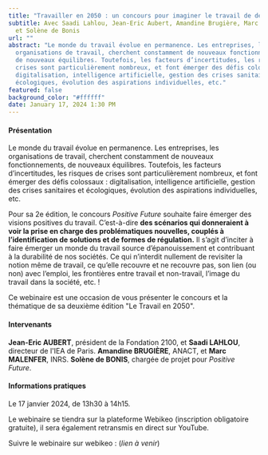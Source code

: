 ```yaml
---
title: "Travailler en 2050 : un concours pour imaginer le travail de demain"
subtitle: Avec Saadi Lahlou, Jean-Eric Aubert, Amandine Brugière, Marc Malenfer
  et Solène de Bonis
url: ""
abstract: "Le monde du travail évolue en permanence. Les entreprises, les
  organisations de travail, cherchent constamment de nouveaux fonctionnements,
  de nouveaux équilibres. Toutefois, les facteurs d’incertitudes, les risques de
  crises sont particulièrement nombreux, et font émerger des défis colossaux :
  digitalisation, intelligence artificielle, gestion des crises sanitaires et
  écologiques, évolution des aspirations individuelles, etc."
featured: false
background_color: "#ffffff"
date: January 17, 2024 1:30 PM
---
```

#### Présentation 

Le monde du travail évolue en permanence. Les entreprises, les organisations de travail, cherchent constamment de nouveaux fonctionnements, de nouveaux équilibres. Toutefois, les facteurs d’incertitudes, les risques de crises sont particulièrement nombreux, et font émerger des défis colossaux : digitalisation, intelligence artificielle, gestion des crises sanitaires et écologiques, évolution des aspirations individuelles, etc.

Pour sa 2e édition, le concours *Positive Future* souhaite faire émerger des visions positives du travail. C’est-à-dire **des scénarios qui donneraient à voir la prise en charge des problématiques nouvelles, couplés à l’identification de solutions et de formes de régulation.** Il s’agit d’inciter à faire émerger un monde du travail source d’épanouissement et contribuant à la durabilité de nos sociétés. Ce qui n’interdit nullement de revisiter la notion même de travail, ce qu’elle recouvre et ne recouvre pas, son lien (ou non) avec l’emploi, les frontières entre travail et non-travail, l’image du travail dans la société, etc. !

Ce webinaire est une occasion de vous présenter le concours et la thématique de sa deuxième édition "Le Travail en 2050". 

#### Intervenants 

**Jean-Eric AUBERT**, président de la Fondation 2100, et **Saadi LAHLOU**, directeur de l'IEA de Paris. **Amandine BRUGIÈRE**, ANACT, et **Marc MALENFER**, INRS. **Solène de BONIS**, chargée de projet pour *Positive Future*. 

#### Informations pratiques 

Le 17 janvier 2024, de 13h30 à 14h15. 

Le webinaire se tiendra sur la plateforme Webikeo (inscription obligatoire gratuite), il sera également retransmis en direct sur YouTube. 

Suivre le webinaire sur webikeo : (*lien à venir*)